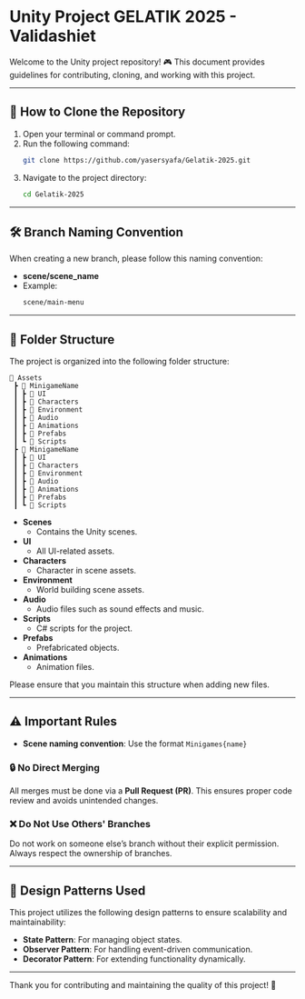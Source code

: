 # Unity Project GELATIK 2025 - Validashiet

Welcome to the Unity project repository! 🎮 This document provides guidelines for contributing, cloning, and working with this project.

---

## 🚀 How to Clone the Repository
1. Open your terminal or command prompt.
2. Run the following command:
   ```bash
   git clone https://github.com/yasersyafa/Gelatik-2025.git
   ```
3. Navigate to the project directory:
   ```bash
   cd Gelatik-2025
   ```

---

## 🛠️ Branch Naming Convention
When creating a new branch, please follow this naming convention:
- **scene/scene_name**
- Example:
  ```bash
  scene/main-menu
  ```

---

## 📂 Folder Structure
The project is organized into the following folder structure:

```
📂 Assets
 ┣ 📂 MinigameName
 ┃ ┣ 📂 UI
 ┃ ┣ 📂 Characters
 ┃ ┣ 📂 Environment
 ┃ ┣ 📂 Audio
 ┃ ┣ 📂 Animations
 ┃ ┣ 📂 Prefabs
 ┃ ┗ 📂 Scripts
 ┣ 📂 MinigameName
 ┃ ┣ 📂 UI
 ┃ ┣ 📂 Characters
 ┃ ┣ 📂 Environment
 ┃ ┣ 📂 Audio
 ┃ ┣ 📂 Animations
 ┃ ┣ 📂 Prefabs
 ┃ ┗ 📂 Scripts
```

- **Scenes**
  - Contains the Unity scenes.
- **UI**
  - All UI-related assets.
- **Characters**
  - Character in scene assets.
- **Environment**
  - World building scene assets.
- **Audio**
  - Audio files such as sound effects and music.
- **Scripts**
  - C# scripts for the project.
- **Prefabs**
  - Prefabricated objects.
- **Animations**
  - Animation files.

Please ensure that you maintain this structure when adding new files.

---

## ⚠️ Important Rules

- **Scene naming convention**: Use the format `Minigames{name}`

### 🔒 No Direct Merging
All merges must be done via a **Pull Request (PR)**. This ensures proper code review and avoids unintended changes.

### ❌ Do Not Use Others' Branches
Do not work on someone else’s branch without their explicit permission. Always respect the ownership of branches.

---

## 🧩 Design Patterns Used
This project utilizes the following design patterns to ensure scalability and maintainability:

- **State Pattern**: For managing object states.
- **Observer Pattern**: For handling event-driven communication.
- **Decorator Pattern**: For extending functionality dynamically.

---

Thank you for contributing and maintaining the quality of this project! 🌟

